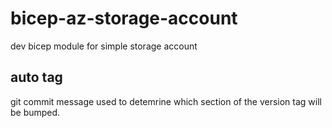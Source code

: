 # bicep-az-storage-account
dev bicep module for simple storage account



## auto tag
 git commit message used to detemrine which section of the version tag will be bumped.